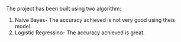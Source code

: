 The project has been built using two algorithm:
1) Naive Bayes- The accuracy achieved is not very good using theis model.
2) Logistic Regressino- The accuracy achieved is great.
